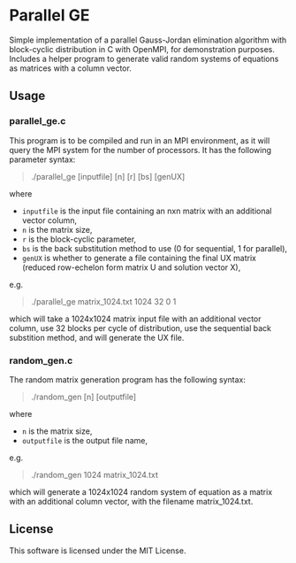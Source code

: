 # Parallel GE

Simple implementation of a parallel Gauss-Jordan elimination algorithm with block-cyclic distribution in C with OpenMPI, for demonstration purposes. Includes a helper program to generate valid random systems of equations as matrices with a column vector.

## Usage

### parallel_ge.c

This program is to be compiled and run in an MPI environment, as it will query the MPI system for the number of processors. It has the following parameter syntax:

>./parallel_ge [inputfile] [n] [r] [bs] [genUX]

where

- `inputfile` is the input file containing an nxn matrix with an additional vector column,
- `n` is the matrix size,
- `r` is the block-cyclic parameter,
- `bs` is the back substitution method to use (0 for sequential, 1 for parallel),
- `genUX` is whether to generate a file containing the final UX matrix (reduced row-echelon form matrix U and solution vector X),

e.g.

>./parallel_ge matrix_1024.txt 1024 32 0 1

which will take a 1024x1024 matrix input file with an additional vector column, use 32 blocks per cycle of distribution, use the sequential back substition method, and will generate the UX file.

### random_gen.c

The random matrix generation program has the following syntax:

>./random_gen [n] [outputfile]

where

- `n` is the matrix size,
- `outputfile` is the output file name,

e.g.

>./random_gen 1024 matrix_1024.txt

which will generate a 1024x1024 random system of equation as a matrix with an additional column vector, with the filename matrix_1024.txt.

## License

This software is licensed under the MIT License.
